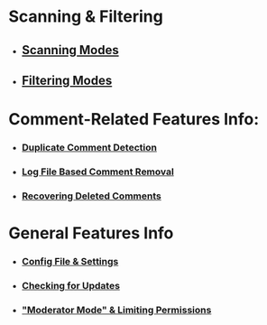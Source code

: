 # Scanning & Filtering
* ## [Scanning Modes](https://github.com/ThioJoe/YT-Spammer-Purge/wiki/Scanning-Modes)
* ## [Filtering Modes](https://github.com/ThioJoe/YT-Spammer-Purge/wiki/Filtering-Modes)

# Comment-Related Features Info:
* ### [Duplicate Comment Detection](https://github.com/ThioJoe/YT-Spammer-Purge/wiki/Duplicate-Comment-Scanning)
* ### [Log File Based Comment Removal](https://github.com/ThioJoe/YT-Spammer-Purge/wiki/Log-File-Based-Comment-Removal)
* ### [Recovering Deleted Comments](https://github.com/ThioJoe/YT-Spammer-Purge/wiki/Recovering-Deleted-Comments)

# General Features Info
* ### [Config File & Settings](https://github.com/ThioJoe/YT-Spammer-Purge/wiki/Config-File-Settings)
* ### [Checking for Updates](https://github.com/ThioJoe/YT-Spammer-Purge/wiki/Checking-For-Updates)
* ### ["Moderator Mode" & Limiting Permissions](https://github.com/ThioJoe/YT-Spammer-Purge/wiki/Moderator-Mode-&-Limiting-Permissions)